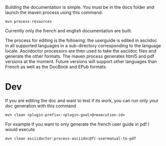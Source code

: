 Building the documentation is simple. You must be in the docs folder and launch the maven process using this command:

``mvn process-resources``

Currently only the french and english documentation are built. 

The process for editing is the following: the userguide is edited in asciidoc in all supported languages in a 
sub-directory corresponding to the language locale. Asciidoctor processors are then used to take the asciidoc 
files and generate the other formats. The maven process generates html5 and pdf versions at the moment. 
Future versions will support other languages than French as well as the DocBook and EPub formats.

# Dev

If you are editing the doc and want to test if its work, you can run only your doc generation with this command

```shell script
mvn clean <plugin-prefix>:<plugin-goal>@<execution-id>
```

For example if you want to only generate the french user guide in pdf I would execute

```shell script
mvn clean asciidoctor:process-asciidoc@fr-usermanual-to-pdf
```
